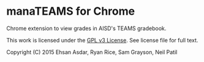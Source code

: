 # manaTEAMS for Chrome
Chrome extension to view grades in AISD's TEAMS gradebook.

This work is licensed under the [GPL v3 License](http://choosealicense.com/licenses/gpl-v3/). See license file for full text.

Copyright (C) 2015 Ehsan Asdar, Ryan Rice, Sam Grayson, Neil Patil
